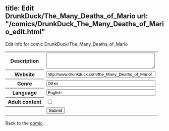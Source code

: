 title: Edit DrunkDuck/The_Many_Deaths_of_Mario
url: "/comics/DrunkDuck_The_Many_Deaths_of_Mario_edit.html"
---
Edit info for comic DrunkDuck/The_Many_Deaths_of_Mario

<form name="comic" action="http://gaepostmail.appspot.com/comic/" method="post">
<table class="comicinfo">
<tr>
<th>Description</th><td><textarea name="description" cols="40" rows="3"></textarea></td>
</tr>
<tr>
<th>Website</th><td><input type="text" name="url" value="http://www.drunkduck.com/the_Many_Deaths_of_Mario/" size="40"/></td>
</tr>
<tr>
<th>Genre</th><td><input type="text" name="genre" value="Other" size="40"/></td>
</tr>
<tr>
<th>Language</th><td><input type="text" name="language" value="English" size="40"/></td>
</tr>
<tr>
<th>Adult content</th><td><input type="checkbox" name="adult" value="adult" /></td>
</tr>
<tr>
<th></th><td>
<input type="hidden" name="comic" value="DrunkDuck_The_Many_Deaths_of_Mario" />
<input type="submit" name="submit" value="Submit" />
</td>
</tr>
</table>
</form>

Back to the [comic](DrunkDuck_The_Many_Deaths_of_Mario.html).
